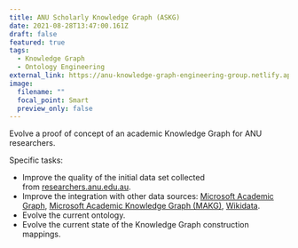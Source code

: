 ```yaml
---
title: ANU Scholarly Knowledge Graph (ASKG)
date: 2021-08-28T13:47:00.161Z
draft: false
featured: true
tags:
  - Knowledge Graph
  - Ontology Engineering
external_link: https://anu-knowledge-graph-engineering-group.netlify.app/project/anu-scholarly-knowledge-graph-askg/
image:
  filename: ""
  focal_point: Smart
  preview_only: false
---
```

Evolve a proof of concept of an academic Knowledge Graph for ANU researchers.

Specific tasks:

* Improve the quality of the initial data set collected from [researchers.anu.edu.au](https://researchers.anu.edu.au/researchers).
* Improve the integration with other data sources: [Microsoft Academic Graph](https://www.microsoft.com/en-us/research/project/microsoft-academic-graph/), [Microsoft Academic Knowledge Graph (MAKG)](https://makg.org/), [Wikidata](https://query.wikidata.org/).
* Evolve the current ontology.
* Evolve the current state of the Knowledge Graph construction mappings.